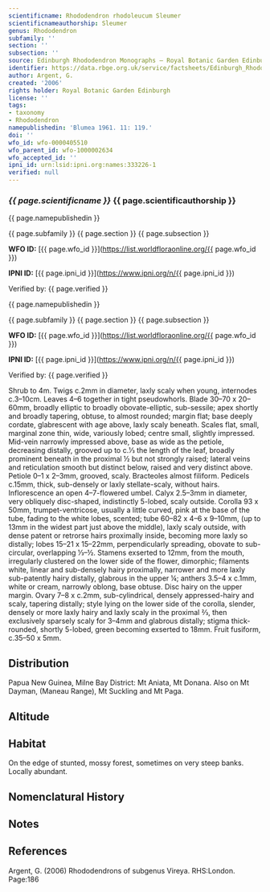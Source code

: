 ```yaml
---
scientificname: Rhododendron rhodoleucum Sleumer
scientificnameauthorship: Sleumer
genus: Rhododendron
subfamily: ''
section: ''
subsection: ''
source: Edinburgh Rhododendron Monographs – Royal Botanic Garden Edinburgh
identifier: https://data.rbge.org.uk/service/factsheets/Edinburgh_Rhododendron_Monographs.xhtml
author: Argent, G.
created: '2006'
rights holder: Royal Botanic Garden Edinburgh
license: ''
tags:
- taxonomy
- Rhododendron
namepublishedin: 'Blumea 1961. 11: 119.'
doi: ''
wfo_id: wfo-0000405510
wfo_parent_id: wfo-1000002634
wfo_accepted_id: ''
ipni_id: urn:lsid:ipni.org:names:333226-1
verified: null
---
```

### _{{ page.scientificname }}_ {{ page.scientificauthorship }}
 {{ page.namepublishedin }}

{{ page.subfamily }} {{ page.section }} {{ page.subsection }}

**WFO ID:** [{{ page.wfo_id }}](https://list.worldfloraonline.org/{{ page.wfo_id }})

**IPNI ID:** [{{ page.ipni_id }}](https://www.ipni.org/n/{{ page.ipni_id }})

Verified by: {{ page.verified }}

 {{ page.namepublishedin }}

{{ page.subfamily }} {{ page.section }} {{ page.subsection }}

**WFO ID:** [{{ page.wfo_id }}](https://list.worldfloraonline.org/{{ page.wfo_id }})

**IPNI ID:** [{{ page.ipni_id }}](https://www.ipni.org/n/{{ page.ipni_id }})

Verified by: {{ page.verified }}



Shrub to 4m. Twigs c.2mm in diameter, laxly scaly when young, internodes c.3–10cm. Leaves 4–6 together in tight pseudowhorls. Blade 30–70 x 20–60mm, broadly elliptic to broadly obovate-elliptic, sub-sessile; apex shortly and broadly tapering, obtuse, to almost rounded; margin flat; base deeply cordate, glabrescent with age above, laxly scaly beneath. Scales flat, small, marginal zone thin, wide, variously lobed; centre small, slightly impressed. Mid-vein narrowly impressed above, base as wide as the petiole, decreasing distally, grooved up to c.1⁄3 the length of the leaf, broadly prominent beneath in the proximal ½ but not strongly raised; lateral veins and reticulation smooth but distinct below, raised and very distinct above. Petiole 0–1 x 2–3mm, grooved, scaly. Bracteoles almost filiform. Pedicels c.15mm, thick, sub-densely or laxly stellate-scaly, without hairs. Inflorescence an open 4–7-flowered umbel. Calyx 2.5–3mm in diameter, very obliquely disc-shaped, indistinctly 5-lobed, scaly outside. Corolla 93 x 50mm, trumpet-ventricose, usually a little curved, pink at the base of the tube, fading to the white lobes, scented; tube 60–82 x 4–6 x 9–10mm, (up to 13mm in the widest part just above the middle), laxly scaly outside, with dense patent or retrorse hairs proximally inside, becoming more laxly so distally; lobes 15–21 x 15–22mm, perpendicularly spreading, obovate to sub-circular, overlapping 1⁄3–½. Stamens exserted to 12mm, from the mouth, irregularly clustered on the lower side of the flower, dimorphic; filaments white, linear and sub-densely hairy proximally, narrower and more laxly sub-patently hairy distally, glabrous in the upper ¼; anthers 3.5–4 x c.1mm, white or cream, narrowly oblong, base obtuse. Disc hairy on the upper margin. Ovary 7–8 x c.2mm, sub-cylindrical, densely appressed-hairy and scaly, tapering distally; style lying on the lower side of the corolla, slender, densely or more laxly hairy and laxly scaly in the proximal 2⁄3, then exclusively sparsely scaly for 3–4mm and glabrous distally; stigma thick-rounded, shortly 5-lobed, green becoming exserted to 18mm. Fruit fusiform, c.35–50 x 5mm.

## Distribution
Papua New Guinea, Milne Bay District: Mt Aniata, Mt Donana. Also on Mt Dayman, (Maneau Range), Mt Suckling and Mt Paga.

## Altitude


## Habitat
On the edge of stunted, mossy forest, sometimes on very steep banks. Locally abundant.

## Nomenclatural History

                       
## Notes


## References

Argent, G. (2006) Rhododendrons of subgenus Vireya. RHS:London. Page:186

